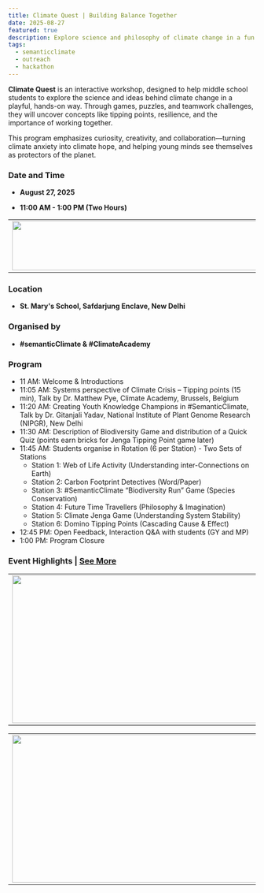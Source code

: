 ```yaml
---
title: Climate Quest | Building Balance Together  
date: 2025-08-27
featured: true
description: Explore science and philosophy of climate change in a fun and interactive way. 
tags:
  - semanticclimate
  - outreach
  - hackathon
---
```


**Climate Quest** is an interactive workshop, designed  to help middle school students to explore the science and ideas behind climate change in a playful, hands-on way. Through games, puzzles, and teamwork challenges, they will uncover concepts like tipping points, resilience, and the importance of working together.

This program emphasizes curiosity, creativity, and collaboration—turning climate anxiety into climate hope, and helping young minds see themselves as protectors of the planet.


### Date and Time

- **August 27, 2025**

- **11:00 AM - 1:00 PM (Two Hours)**

<table>
  <tr>
    <td>
      <img src='{{ "/static/img/events_all/climate_workshop.png" | url }}' width="500" height="100">
    </td>
  </tr>
</table>

### Location

- **St. Mary's School, Safdarjung Enclave, New Delhi**

### Organised by 

- **#semanticClimate & #ClimateAcademy**

### Program

- 11 AM: Welcome & Introductions
- 11:05 AM: Systems perspective of Climate Crisis – Tipping points (15 min), Talk by Dr. Matthew Pye, Climate Academy, Brussels, Belgium
- 11:20 AM: Creating Youth Knowledge Champions in #SemanticClimate, Talk by Dr. Gitanjali Yadav, National Institute of Plant Genome Research (NIPGR), New Delhi
- 11:30 AM: Description of Biodiversity Game and distribution of a Quick Quiz (points earn bricks for Jenga Tipping Point game later)
- 11:45 AM: Students organise in Rotation (6 per Station) - Two Sets of Stations
    - Station 1: Web of Life Activity (Understanding inter-Connections on Earth)
    - Station 2: Carbon Footprint Detectives (Word/Paper)
    - Station 3: #SemanticClimate “Biodiversity Run” Game (Species Conservation)
    - Station 4: Future Time Travellers (Philosophy & Imagination)
    - Station 5: Climate Jenga Game (Understanding System Stability)
    - Station 6: Domino Tipping Points (Cascading Cause & Effect)
- 12:45 PM: Open Feedback, Interaction Q&A with students (GY and MP)
- 1:00 PM: Program Closure

### Event Highlights | [See More](../../posts/climate_outreach/)

<table>
<tr>
<td><img src='{{ "/static/img/events_all/school_E20.jpg" | url }}' width="500" height="300"></td>
<td><img src='{{ "/static/img/events_all/school_E35.jpg" | url }}' width="500" height="300"></td>
</tr>   
</table>

<table>
<tr>
<td><img src='{{ "/static/img/events_all/school_E22.jpg" | url }}' width="500" height="300"></td>
<td><img src='{{ "/static/img/events_all/school_E23.jpg" | url }}' width="500" height="300"></td>
</tr>   
</table>